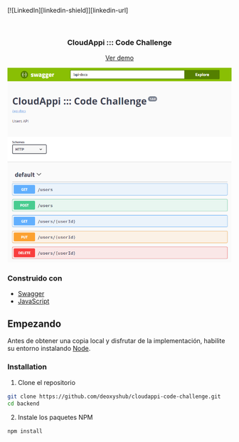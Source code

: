 [![LinkedIn][linkedin-shield]][linkedin-url]

<br />
<h3 align="center">CloudAppi ::: Code Challenge</h3>
<p align="center"><a href="http://973ac878.ngrok.io/dogs">Ver demo</a></p>

[![Users API][product-screenshot]](http://973ac878.ngrok.io/dogs)

### Construido con

- [Swagger](https://swagger.io/)
- [JavaScript](https://developer.mozilla.org/en-US/docs/Web/JavaScript)

## Empezando

Antes de obtener una copia local y disfrutar de la implementación, habilite su entorno instalando [Node](https://nodejs.org/en/).

### Installation

1. Clone el repositorio

```sh
git clone https://github.com/deoxyshub/cloudappi-code-challenge.git
cd backend
```

2. Instale los paquetes NPM

```sh
npm install
```

[product-screenshot]: assets/screenshot.png
